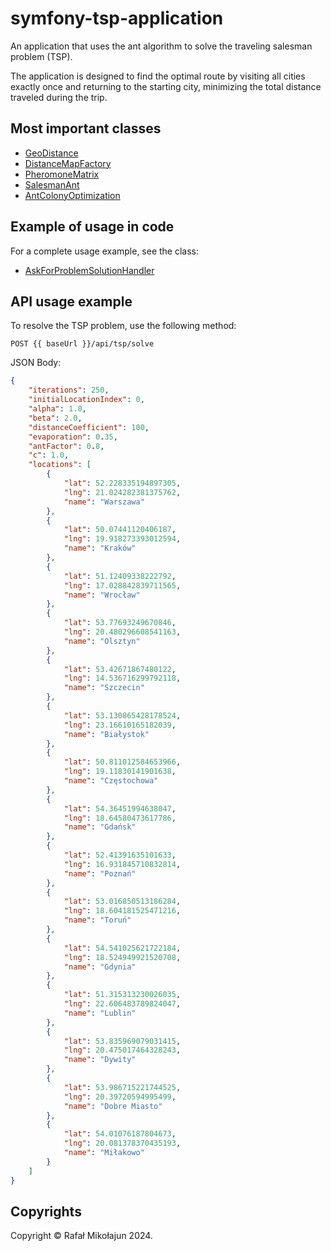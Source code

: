 # symfony-tsp-application

An application that uses the ant algorithm to solve the traveling salesman problem (TSP).

The application is designed to find the optimal route by visiting all cities exactly once and returning to the starting city, minimizing the total distance traveled during the trip.

## Most important classes

* [GeoDistance](./src/Module/Distance/Application/Math/GeoDistance.php)
* [DistanceMapFactory](./src/Module/Distance/Application/Factory/DistanceMapFactory.php)
* [PheromoneMatrix](./src/Module/TSP/Application/Problem/PheromoneMatrix.php)
* [SalesmanAnt](./src/Module/TSP/Application/Problem/SalesmanAnt.php)
* [AntColonyOptimization](./src/Module/TSP/Application/Problem/AntColonyOptimization.php)

## Example of usage in code

For a complete usage example, see the class:

* [AskForProblemSolutionHandler](./src/Module/TSP/Application/Interaction/AskForProblemSolutionQuery/Handler/AskForProblemSolutionHandler.php)

## API usage example

To resolve the TSP problem, use the following method:

`POST {{ baseUrl }}/api/tsp/solve`

JSON Body:

```json
{
    "iterations": 250,
    "initialLocationIndex": 0, 
    "alpha": 1.0, 
    "beta": 2.0, 
    "distanceCoefficient": 100, 
    "evaporation": 0.35, 
    "antFactor": 0.8, 
    "c": 1.0, 
    "locations": [
        {
            "lat": 52.228335194897305,
            "lng": 21.024282381375762,
            "name": "Warszawa"
        },
        {
            "lat": 50.07441120406187,
            "lng": 19.918273393012594,
            "name": "Kraków"
        },
        {
            "lat": 51.12409338222792,
            "lng": 17.028842839711565,
            "name": "Wrocław"
        },
        {
            "lat": 53.77693249670846,
            "lng": 20.480296608541163,
            "name": "Olsztyn"
        },
        {
            "lat": 53.42671867480122,
            "lng": 14.536716299792118,
            "name": "Szczecin"
        },
        {
            "lat": 53.130865428178524,
            "lng": 23.16610165182039,
            "name": "Białystok"
        },
        {
            "lat": 50.811012584653966,
            "lng": 19.11830141901638,
            "name": "Częstochowa"
        },
        {
            "lat": 54.36451994638047,
            "lng": 18.64580473617786,
            "name": "Gdańsk"
        },
        {
            "lat": 52.41391635101633,
            "lng": 16.931845710832814,
            "name": "Poznań"
        },
        {
            "lat": 53.016850513186284,
            "lng": 18.604181525471216,
            "name": "Toruń"
        },
        {
            "lat": 54.541025621722184,
            "lng": 18.524949921520708,
            "name": "Gdynia"
        },
        {
            "lat": 51.315313230026035,
            "lng": 22.606483789824047,
            "name": "Lublin"
        },
        {
            "lat": 53.835969079031415,
            "lng": 20.475017464328243,
            "name": "Dywity"
        },
        {
            "lat": 53.986715221744525,
            "lng": 20.39720594995499,
            "name": "Dobre Miasto"
        },
        {
            "lat": 54.01076187804673,
            "lng": 20.081378370435193,
            "name": "Miłakowo"
        }
    ]
}
```

## Copyrights

Copyright © Rafał Mikołajun 2024.
